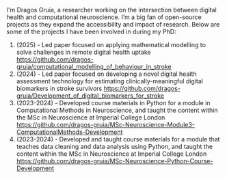 I'm Dragos Gruia, a researcher working on the intersection between digital health and computational neuroscience. I’m a big fan of open-source projects as they expand the accessibility and impact of research. Below are some of the projects I have been involved in during my PhD:

1. (2025)  - Led paper focused on applying mathematical modelling to solve challenges in remote digital health uptake https://github.com/dragos-gruia/computational_modelling_of_behaviour_in_stroke
2. (2024)  - Led paper focused on developing a novel digital health assessment technology for estimating clinically-meaningful digital biomarkers in stroke survivors https://github.com/dragos-gruia/Development_of_digital_biomarkers_for_stroke
3. (2023-2024) - Developed course materials in Python for a module in Computational Methods in Neuroscience, and taught the content within the MSc in Neuroscience at Imperial College London https://github.com/dragos-gruia/MSc-Neuroscience-Module3-ComputationalMethods-Development
4. (2023-2024) - Developed and taught course materials for a module that teaches data cleaning and data analysis using Python, and taught the content within the MSc in Neuroscience at Imperial College London https://github.com/dragos-gruia/MSc-Neuroscience-Python-Course-Development
